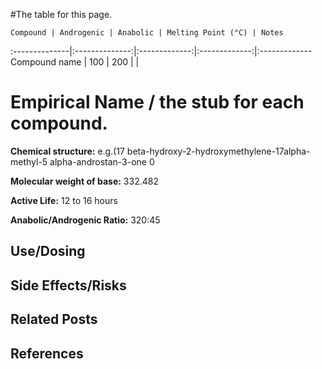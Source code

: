 #The table for this page.

	Compound | Androgenic | Anabolic | Melting Point (°C) | Notes
:--------------|:--------------:|:-------------:|:-------------:|:-------------
Compound name | 100 | 200 | |

# Empirical Name / the stub for each compound.

**Chemical structure:** e.g.(17 beta-hydroxy-2-hydroxymethylene-17alpha-methyl-5 alpha-androstan-3-one 0

**Molecular weight of base:** 332.482 

**Active Life:** 12 to 16 hours

**Anabolic/Androgenic Ratio:** 320:45

## Use/Dosing

## Side Effects/Risks

## Related Posts

## References